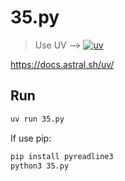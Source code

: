 # 35.py

> Use UV --> [![uv](https://img.shields.io/endpoint?url=https://raw.githubusercontent.com/astral-sh/uv/main/assets/badge/v0.json)](https://github.com/astral-sh/uv)

https://docs.astral.sh/uv/

## Run

```bash
uv run 35.py
```

If use pip:

```bash
pip install pyreadline3
python3 35.py
```